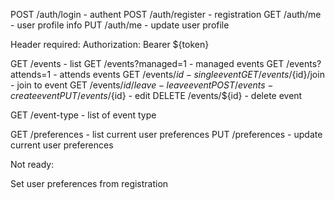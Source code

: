 POST /auth/login - authent
POST /auth/register - registration
GET /auth/me - user profile info
PUT /auth/me - update user profile

Header required:
Authorization: Bearer ${token}

GET /events - list
GET /events?managed=1 - managed events
GET /events?attends=1 - attends events
GET /events/${id} - single event
GET /events/${id}/join - join to event
GET /events/${id}/leave - leave event
POST /events - create event
PUT /events/${id} - edit
DELETE /events/${id} - delete event

GET /event-type - list of event type

GET /preferences - list current user preferences
PUT /preferences - update current user preferences

Not ready:

Set user preferences from registration
